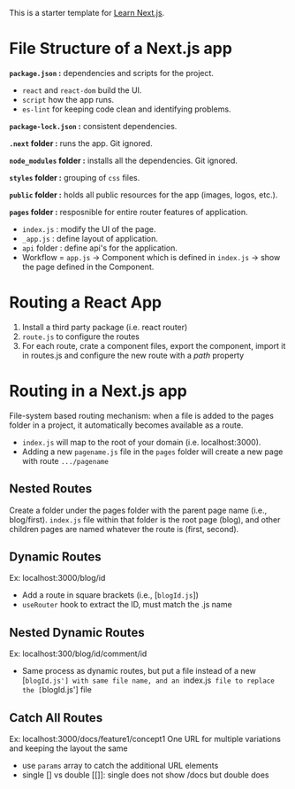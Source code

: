 This is a starter template for [Learn Next.js](https://nextjs.org/learn).

# File Structure of a Next.js app
**`package.json` :** dependencies and scripts for the project.
* `react` and `react-dom` build the UI.
* `script` how the app runs.
* `es-lint` for keeping code clean and identifying problems.

**`package-lock.json` :** consistent dependencies.

**`.next` folder :** runs the app. Git ignored.

**`node_modules` folder :** installs all the dependencies. Git ignored.

**`styles` folder :** grouping of `css` files.

**`public` folder :** holds all public resources for the app (images, logos, etc.).

**`pages` folder :** resposnible for entire router features of application.
* `index.js` : modify the UI of the page.
* `_app.js` : define layout of application.
* `api` folder : define api's for the application.
* Workflow = `app.js` -> Component which is defined in `index.js` -> show the page defined in the Component.

# Routing a React App
1. Install a third party package (i.e. react router)
2. `route.js` to configure the routes
3. For each route, crate a component files, export the component, import it in routes.js and configure the new route with a *path* property

# Routing in a Next.js app
File-system based routing mechanism: when a file is added to the pages folder in a project, it automatically becomes available as a route.
* `index.js` will map to the root of your domain (i.e. localhost:3000).
* Adding a new `pagename.js` file in the `pages` folder will create a new page  with route `.../pagename`

## Nested Routes
Create a folder under the pages folder with the parent page name (i.e., blog/first). 
`index.js` file within that folder is the root page (blog), and other children pages are named whatever the route is (first, second).

## Dynamic Routes
Ex: localhost:3000/blog/id
* Add a route in square brackets (i.e., [`blogId.js`])
* `useRouter` hook to extract the ID, must match the .js name

## Nested Dynamic Routes
Ex: localhost:300/blog/id/comment/id
* Same process as dynamic routes, but put a file instead of a new [`blogId.js'] with same file name, and an `index.js` file to replace the [`blogId.js'] file

## Catch All Routes
Ex: localhost:3000/docs/feature1/concept1
One URL for multiple variations and keeping the layout the same
* use `params` array to catch the additional URL elements
* single [] vs double [[]]: single does not show /docs but double does
